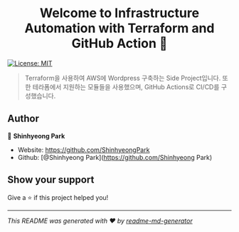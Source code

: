 <h1 align="center">Welcome to Infrastructure Automation with Terraform and GitHub Action 👋</h1>
<p>
  <a href="#" target="_blank">
    <img alt="License: MIT" src="https://img.shields.io/badge/License-MIT-yellow.svg" />
  </a>
</p>

> Terraform을 사용하여 AWS에 Wordpress 구축하는 Side Project입니다. 또한 테라폼에서 지원하는 모듈들을 사용했으며, GitHub Actions로 CI/CD를 구성했습니다.

## Author

👤 **Shinhyeong Park**

* Website: https://github.com/ShinhyeongPark
* Github: [@Shinhyeong Park](https://github.com/Shinhyeong Park)

## Show your support

Give a ⭐️ if this project helped you!

***
_This README was generated with ❤️ by [readme-md-generator](https://github.com/kefranabg/readme-md-generator)_
